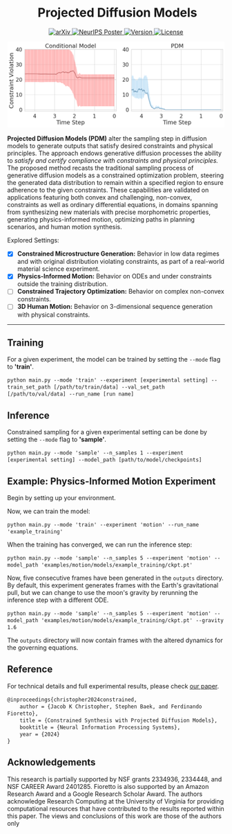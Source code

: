 <div align="center"><h1>&nbsp;Projected Diffusion Models</h1></div>

<!-- <p align="center">
| <a href="https://arxiv.org/pdf/2402.03559.pdf"><b>Paper</b></a> | 
<a href="https://neurips.cc/virtual/2024/poster/95942"><b>Poster</b></a> |
</p> -->

<p align="center">
<a href="https://arxiv.org/abs/2402.03559" target="_blank">
  <img src="https://img.shields.io/badge/arXiv-2402.03559-red.svg" alt="arXiv">
</a>
<a href="https://neurips.cc/virtual/2024/poster/95942" target="_blank">
  <img src="https://img.shields.io/badge/NeurIPS%20Poster-2024-blue.svg" alt="NeurIPS Poster">
</a>
<a href="">
    <img src="https://img.shields.io/badge/Version-v1.0.0-orange.svg" alt="Version">
  </a>
  <a href="https://opensource.org/licenses/Apache-2.0">
    <img src="https://img.shields.io/badge/License-Apache_2.0-blue.svg" alt="License">
  </a>

</p>

<p align="center">
  <img src="./figs/constraint_violations.png" alt="benchmark" width="790">
</p>

**Projected Diffusion Models (PDM)** alter the sampling step in diffusion models to generate outputs that satisfy desired constraints and physical principles. The approach endows generative diffusion processes the ability to *satisfy and certify compliance with constraints and physical principles.* The proposed method recasts the traditional sampling process of generative diffusion models as a constrained optimization problem, steering the generated data distribution to remain within a specified region to ensure adherence to the given constraints. These capabilities are validated on applications featuring both convex and challenging, non-convex, constraints as well as ordinary differential equations, in domains spanning from synthesizing new materials with precise morphometric properties, generating physics-informed motion, optimizing paths in planning scenarios, and human motion synthesis.

Explored Settings:
- [x] **Constrained Microstructure Generation:** Behavior in low data regimes and with original distribution violating constraints, as part of a real-world material science experiment.
- [x] **Physics-Informed Motion:** Behavior on ODEs and under constraints outside the training distribution.
- [ ] **Constrained Trajectory Optimization:** Behavior on complex non-convex constraints.
- [ ] **3D Human Motion:** Behavior on 3-dimensional sequence generation with physical constraints.

---

## Training

For a given experiment, the model can be trained by setting the `--mode` flag to **'train'**.


```
python main.py --mode 'train' --experiment [experimental setting] --train_set_path [/path/to/train/data] --val_set_path [/path/to/val/data] --run_name [run name]
```


## Inference

Constrained sampling for a given experimental setting can be done by setting the `--mode` flag to **'sample'**.

```
python main.py --mode 'sample' --n_samples 1 --experiment [experimental setting] --model_path [path/to/model/checkpoints]
```  


## Example: Physics-Informed Motion Experiment

Begin by setting up your environment.

Now, we can train the model:

```
python main.py --mode 'train' --experiment 'motion' --run_name 'example_training'
```

When the training has converged, we can run the inference step:

```
python main.py --mode 'sample' --n_samples 5 --experiment 'motion' --model_path 'examples/motion/models/example_training/ckpt.pt'
```  

Now, five consecutive frames have been generated in the `outputs` directory. By default, this experiment generates frames with the Earth's gravitational pull, but we can change to use the moon's gravity by rerunning the inference step with a different ODE.

```
python main.py --mode 'sample' --n_samples 5 --experiment 'motion' --model_path 'examples/motion/models/example_training/ckpt.pt' --gravity 1.6
```  

The `outputs` directory will now contain frames with the altered dynamics for the governing equations.




## Reference
For technical details and full experimental results, please check [our paper](https://arxiv.org/pdf/2402.03559.pdf).
```
@inproceedings{christopher2024constrained, 
	author = {Jacob K Christopher, Stephen Baek, and Ferdinando Fioretto}, 
	title = {Constrained Synthesis with Projected Diffusion Models}, 
	booktitle = {Neural Information Processing Systems},
	year = {2024}
}
```

## Acknowledgements

This research is partially supported by NSF grants 2334936, 2334448, and NSF CAREER Award 2401285. Fioretto is also supported by an Amazon Research Award and a Google Research Scholar Award. The authors acknowledge Research Computing at the University of Virginia for providing computational resources that have contributed to the results reported within this paper. The views and conclusions of this work are those of the authors only

